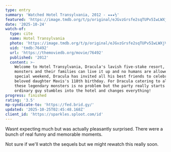 ```yaml
---
type: entry
summary: 'Watched Hotel Transylvania, 2012 - ★★★½'
featured: 'https://image.tmdb.org/t/p/original/eJGvzGrsfe2sqTUPv5IwLWXjVuR.jpg'
date: '2025-10-24'
watch-of:
  type: cite
  name: Hotel Transylvania
  photo: 'https://image.tmdb.org/t/p/original/eJGvzGrsfe2sqTUPv5IwLWXjVuR.jpg'
  uid: 'tmdb:76492'
  url: 'https://themoviedb.org/movie/76492'
  published: '2012'
  content: >-
    Welcome to Hotel Transylvania, Dracula's lavish five-stake resort, where
    monsters and their families can live it up and no humans are allowed. One
    special weekend, Dracula has invited all his best friends to celebrate his
    beloved daughter Mavis's 118th birthday. For Dracula catering to all of
    these legendary monsters is no problem but the party really starts when one
    ordinary guy stumbles into the hotel and changes everything!
progress: finished
rating: '3.5'
mp-syndicate-to: 'https://fed.brid.gy/'
updated: '2025-10-25T02:45:48.168Z'
client_id: 'https://sparkles.sploot.com/id'
---
```

Wasnt expecting much but was actually pleasantly surprised. There were a bunch of real funny and memorable moments.

Not sure if we'll watch the sequels but we might rewatch this really soon.
